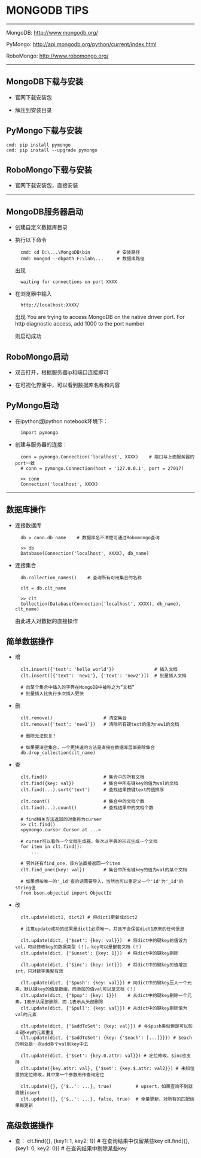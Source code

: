 MONGODB TIPS
=================

---

MongoDB: http://www.mongodb.org/

PyMongo: http://api.mongodb.org/python/current/index.html 

RoboMongo: http://www.robomongo.org/

---

MongoDB下载与安装
-------------------

- 官网下载安装包

- 解压到安装目录

PyMongo下载与安装
-------------------

    cmd: pip install pymongo
    cmd: pip install --upgrade pymongo

RoboMongo下载与安装
-------------------

- 官网下载安装包，直接安装

---

MongoDB服务器启动
------------------

- 创建自定义数据库目录

- 执行以下命令

        cmd: cd D:\...\MongoDB\bin          # 安装路径
        cmd: mongod --dbpath F:\lab\...     # 数据库路径

    出现 

        waiting for connections on port XXXX

- 在浏览器中输入

        http://localhost:XXXX/

    出现 
        You are trying to access MongoDB on the native driver port. For http diagnostic access, add 1000 to the port number

    则启动成功

RoboMongo启动
---------------

- 双击打开，根据服务器ip和端口连接即可

- 在可视化界面中，可以看到数据库名称和内容

PyMongo启动
-------------

- 在ipython或ipython notebook环境下：

        import pymongo

- 创建与服务器的连接：

        conn = pymongo.Connection('localhost', XXXX)    # 端口与上面服务器的port一致
        # conn = pymongo.Connection(host = '127.0.0.1', port = 27017)

        >> conn
        Connection('localhost', XXXX)

---

数据库操作
-------------

- 连接数据库

        db = conn.db_name    # 数据库名不清楚可通过Robomongo查询

        >> db
        Database(Connection('localhost', XXXX), db_name)      

- 连接集合
        
        db.collection_names()    # 查询所有可用集合的名称

        clt = db.clt_name

        >> clt
        Collection(Database(Connection('localhost', XXXX), db_name), clt_name) 

    由此进入对数据的直接操作

简单数据操作
--------------

- 增

        clt.insert({'text': 'hello world'})               # 插入文档
        clt.insert([{'text': 'new1'}, {'text': 'new2'}])  # 批量插入文档

        # 向某个集合中插入的字典在MongoDB中被称之为“文档”
        # 批量插入比执行多次插入更快

- 删

        clt.remove()                   # 清空集合
        clt.remove({'text': 'new1'})   # 清除所有键text的值为new1的文档

        # 删除无法恢复！

        # 如果要清空集合，一个更快速的方法是直接在数据库层面删除集合
        db.drop_collection(clt_name)

- 查

        clt.find()                     # 集合中的所有文档
        clt.find({key: val})           # 集合中所有键key的值为val的文档
        clt.find(...).sort('text')     # 查找结果按键text的值排序

        clt.count()                    # 集合中的文档个数
        clt.find(...).count()          # 查找结果中的文档个数

        # find相关方法返回的对象称为curser
        >> clt.find()
        <pymongo.cursor.Cursor at ...>

        # curser可以看作一个文档生成器，每次以字典的形式生成一个文档
        for item in clt.find():
            ...

        # 另外还有find_one，该方法直接返回一个item
        clt.find_one({key: val})       # 集合中所有键key的值为val的某个文档

        # 如果想按唯一的'_id'查的话需要导入，当然也可以重定义一个'id'为'_id'的string值
        from bson.objectid import ObjectId

- 改

        clt.update(dict1, dict2) # 将dict1更新成dict2

        # 注意update成功的结果是dict1必须唯一，并且不会保留dict1原来的任何信息

        clt.update(dict, {'$set': {key: val}})  # 将dict中的键key的值设为val，可以修改key的数据类型（！），key可以是嵌套文档（！）
        clt.update(dict, {'$unset': {key: 1}})  # 将dict中的键key删除

        clt.update(dict, {'$inc': {key: int}})  # 将dict中的键key的值增加int，只对数字类型有效
        
        clt.update(dict, {'$push': {key: val}}) # 向dict中的键key压入一个元素，默认键key的值是数组，而添加的值val可以是文档（！）
        clt.update(dict, {'$pop': {key: 1}})    # 从dict中的键key删除一个元素，1表示从尾部删除，而-1表示从头部删除
        clt.update(dict, {'$pull': {key: val}}) # 从dict中的键key删除值为val的元素

        clt.update(dict, {'$addToSet': {key: val}}) # 与$push类似但是可以防止键key的元素重复
        clt.update(dict, {'$addToSet': {key: {'$each': [...]}}}) # $each的用处是一次add多个val到key中去

        clt.update(dict, {'$set': {key.0.attr: val}}) # 定位修改，$inc也支持
        clt.update({key.attr: val}, {'$set': {key.$.attr: val2}}) # 未知位置的定位修改，其中第一个参数用作查询定位

        clt.update({}, {'$..': ...}, true)         # upsert，如果查询不到就直接insert
        clt.update({}, {'$..': ...}, false, true)  # 全量更新，对所有的匹配结果都更新

高级数据操作
-------------

- 查：
        clt.find({}, {key1: 1, key2: 1})  # 在查询结果中仅留某些key
        clt.find({}, {key1: 0, key2: 0})  # 在查询结果中剔除某些key


